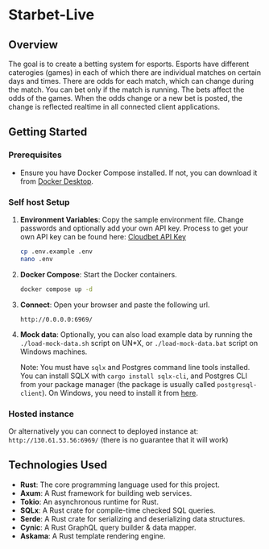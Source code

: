 # Starbet-Live

## Overview
The goal is to create a betting system for esports. Esports have different caterogies (games) in each of which there are individual matches on certain days and times. There are odds for each match, which can change during the match. You can bet only if the match is running. The bets affect the odds of the games. When the odds change or a new bet is posted, the change is reflected realtime in all connected client applications.

## Getting Started

### Prerequisites

- Ensure you have Docker Compose installed. If not, you can download it from [Docker Desktop](https://www.docker.com/products/docker-desktop).

### Self host Setup

1. **Environment Variables**: Copy the sample environment file. Change passwords and optionally add your own API key. Process to get your own API key can be found here: [Cloudbet API Key](https://www.cloudbet.com/api/)

    ```bash
    cp .env.example .env
    nano .env
    ```

2. **Docker Compose**: Start the Docker containers.

    ```bash
    docker compose up -d
    ```

3. **Connect**: Open your browser and paste the following url.

    `http://0.0.0.0:6969/`

4. **Mock data**: Optionally, you can also load example data by running the `./load-mock-data.sh` script on UN*X, or `./load-mock-data.bat` script on Windows machines.

    Note: You must have `sqlx` and Postgres command line tools installed.
    You can install SQLX with `cargo install sqlx-cli`, and Postgres CLI from your package manager (the package is usually called `postgresql-client`). On Windows, you need to install it from [here](https://www.enterprisedb.com/downloads/postgres-postgresql-downloads).

### Hosted instance
Or alternatively you can connect to deployed instance at: `http://130.61.53.56:6969/` (there is no guarantee that it will work)

## Technologies Used

- **Rust**: The core programming language used for this project.
- **Axum**: A Rust framework for building web services.
- **Tokio**: An asynchronous runtime for Rust.
- **SQLx**: A Rust crate for compile-time checked SQL queries.
- **Serde**: A Rust crate for serializing and deserializing data structures.
- **Cynic**: A Rust GraphQL query builder & data mapper.
- **Askama**: A Rust template rendering engine.